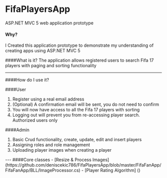 # FifaPlayersApp
ASP.NET MVC 5 web application prototype

#### Why?
I Created this application prototype to demonstrate my understanding of creating apps using ASP.NET MVC 5

####What is it?
The application allows registered users to search Fifa 17 players with paging and sorting functionality

---

####How do I use it? 


####User
<ol>
<li>Register using a real email address</li>
<li>(Optional) A confirmation email will be sent, you do not need to confirm</li>
<li>You will now have access to all the Fifa 17 players with sorting</li>
<li>Logging out will prevent you from re-accessing player search. Authorized users only</li>
</ol>

####Admin
<ol>
<li>Basic Crud functionality, create, update, edit and insert players</li>
<li>Assigning roles and role management</li>
<li>Uploading player images when creating a player</li>
</ol>
---
####Core classes
- [Resize & Process Images](https://github.com/deniscekic786/FifaPlayersApp/blob/master/FifaFanApp/FifaFanApp/BLL/ImageProcessor.cs)
- [Player Rating Algorithm] ()



